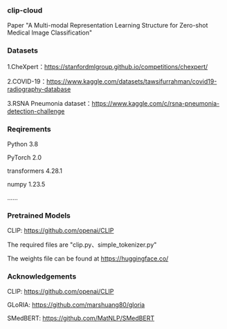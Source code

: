 ### clip-cloud

Paper "A Multi-modal Representation Learning Structure for Zero-shot Medical Image Classification" 

### Datasets
1.CheXpert：https://stanfordmlgroup.github.io/competitions/chexpert/

2.COVID-19：https://www.kaggle.com/datasets/tawsifurrahman/covid19-radiography-database

3.RSNA Pneumonia dataset：https://www.kaggle.com/c/rsna-pneumonia-detection-challenge

### Reqirements
Python 3.8

PyTorch 2.0

transformers 4.28.1

numpy 1.23.5

......


### Pretrained Models
CLIP: https://github.com/openai/CLIP

The required files are "clip.py、simple_tokenizer.py"

The weights file can be found at https://huggingface.co/


### Acknowledgements
CLIP: https://github.com/openai/CLIP

GLoRIA: https://github.com/marshuang80/gloria

SMedBERT: https://github.com/MatNLP/SMedBERT

